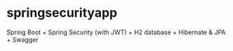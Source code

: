 # springsecurityapp
Spring Boot + Spring Security (with JWT) + H2 database + Hibernate &amp; JPA + Swagger
